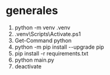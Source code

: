 # generales

1. python -m venv .venv
2. .venv\Scripts\Activate.ps1
3. Get-Command python
4. python -m pip install --upgrade pip
5. pip install -r requirements.txt
6. python main.py
7. deactivate